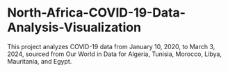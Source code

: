 # North-Africa-COVID-19-Data-Analysis-Visualization
This project analyzes COVID-19 data from January 10, 2020, to March 3, 2024, sourced from Our World in Data for Algeria, Tunisia, Morocco, Libya, Mauritania, and Egypt. 
